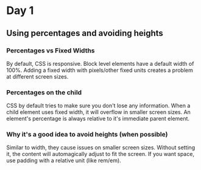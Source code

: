# Day 1

## Using percentages and avoiding heights

### Percentages vs Fixed Widths
By default, CSS is responsive.
Block level elements have a default width of 100%.
Adding a fixed width with pixels/other fixed units creates a problem at different screen sizes.

### Percentages on the child
CSS by default tries to make sure you don't lose any information.
When a child element uses fixed width, it will overflow in smaller screen sizes.
An element's percentage is always relative to it's immediate parent element.

### Why it's a good idea to avoid heights (when possible)
Similar to width, they cause issues on smaller screen sizes.
Without setting it, the content will automagically adjust to fit the screen.
If you want space, use padding with a relative unit (like rem/em).